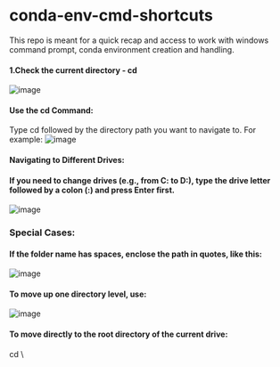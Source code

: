 # conda-env-cmd-shortcuts
This repo is meant for a quick recap and access to work with windows command prompt, conda environment creation and handling.
#### 1.Check the current directory - cd
![image](https://github.com/smaran24/conda-env-cmd-shortcuts/assets/88144150/caa4f390-9fdd-4391-9f8c-ee8e72ca1f99)
#### Use the cd Command:
Type cd followed by the directory path you want to navigate to. For example:
![image](https://github.com/smaran24/conda-env-cmd-shortcuts/assets/88144150/24a1af27-547f-4df3-b728-22ea93d8b974)

#### Navigating to Different Drives:
#### If you need to change drives (e.g., from C: to D:), type the drive letter followed by a colon (:) and press Enter first.
![image](https://github.com/smaran24/conda-env-cmd-shortcuts/assets/88144150/604abc5c-2ef0-4d64-9b1a-848c4caa4ae2)

### Special Cases:
#### If the folder name has spaces, enclose the path in quotes, like this:
![image](https://github.com/smaran24/conda-env-cmd-shortcuts/assets/88144150/fd20010b-951c-44b3-92f2-7f38f81df7be)

#### To move up one directory level, use:
![image](https://github.com/smaran24/conda-env-cmd-shortcuts/assets/88144150/85390f0d-3765-4128-9422-14c1cacc200d)

#### To move directly to the root directory of the current drive:
cd \
